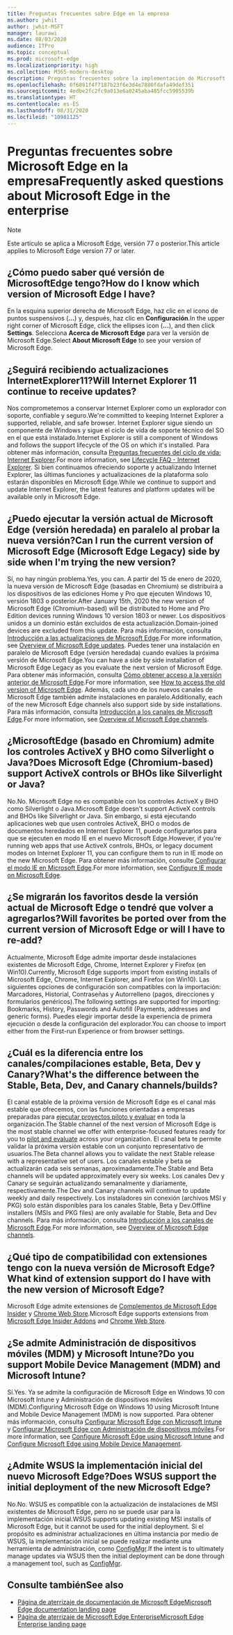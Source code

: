 ```yaml
---
title: Preguntas frecuentes sobre Edge en la empresa
ms.author: jwhit
author: jwhit-MSFT
manager: laurawi
ms.date: 08/03/2020
audience: ITPro
ms.topic: conceptual
ms.prod: microsoft-edge
ms.localizationpriority: high
ms.collection: M365-modern-desktop
description: Preguntas frecuentes sobre la implementación de Microsoft Edge en la empresa
ms.openlocfilehash: 0f6891f4f7187b23f6e3d4e7880fdafa49def351
ms.sourcegitcommit: 4edbe2fc2fc9a013e6a0245aba485fcc5905539b
ms.translationtype: HT
ms.contentlocale: es-ES
ms.lasthandoff: 08/31/2020
ms.locfileid: "10981125"
---
```

# <span data-ttu-id="ef230-103">Preguntas frecuentes sobre Microsoft Edge en la empresa</span><span class="sxs-lookup"><span data-stu-id="ef230-103">Frequently asked questions about Microsoft Edge in the enterprise</span></span>

> [!NOTE]
> <span data-ttu-id="ef230-104">Este artículo se aplica a Microsoft Edge, versión 77 o posterior.</span><span class="sxs-lookup"><span data-stu-id="ef230-104">This article applies to Microsoft Edge version 77 or later.</span></span>

## <span data-ttu-id="ef230-105">¿Cómo puedo saber qué versión de MicrosoftEdge tengo?</span><span class="sxs-lookup"><span data-stu-id="ef230-105">How do I know which version of Microsoft Edge I have?</span></span>

<span data-ttu-id="ef230-106">En la esquina superior derecha de Microsoft Edge, haz clic en el icono de puntos suspensivos (**...**) y, después, haz clic en **Configuración**.</span><span class="sxs-lookup"><span data-stu-id="ef230-106">In the upper right corner of Microsoft Edge, click the ellipses icon (**...**), and then click **Settings**.</span></span> <span data-ttu-id="ef230-107">Selecciona **Acerca de Microsoft Edge** para ver la versión de Microsoft Edge.</span><span class="sxs-lookup"><span data-stu-id="ef230-107">Select **About Microsoft Edge** to see your version of Microsoft Edge.</span></span>

## <span data-ttu-id="ef230-108">¿Seguirá recibiendo actualizaciones InternetExplorer11?</span><span class="sxs-lookup"><span data-stu-id="ef230-108">Will Internet Explorer 11 continue to receive updates?</span></span>

<span data-ttu-id="ef230-109">Nos comprometemos a conservar Internet Explorer como un explorador con soporte, confiable y seguro.</span><span class="sxs-lookup"><span data-stu-id="ef230-109">We're committed to keeping Internet Explorer a supported, reliable, and safe browser.</span></span> <span data-ttu-id="ef230-110">Internet Explorer sigue siendo un componente de Windows y sigue el ciclo de vida de soporte técnico del SO en el que está instalado.</span><span class="sxs-lookup"><span data-stu-id="ef230-110">Internet Explorer is still a component of Windows and follows the support lifecycle of the OS on which it's installed.</span></span> <span data-ttu-id="ef230-111">Para obtener más información, consulta [Preguntas frecuentes del ciclo de vida: Internet Explorer](https://support.microsoft.com/help/17454/).</span><span class="sxs-lookup"><span data-stu-id="ef230-111">For more information, see [Lifecycle FAQ - Internet Explorer](https://support.microsoft.com/help/17454/).</span></span> <span data-ttu-id="ef230-112">Si bien continuamos ofreciendo soporte y actualizando Internet Explorer, las últimas funciones y actualizaciones de la plataforma solo estarán disponibles en Microsoft Edge.</span><span class="sxs-lookup"><span data-stu-id="ef230-112">While we continue to support and update Internet Explorer, the latest features and platform updates will be available only in Microsoft Edge.</span></span>

## <span data-ttu-id="ef230-113">¿Puedo ejecutar la versión actual de Microsoft Edge (versión heredada) en paralelo al probar la nueva versión?</span><span class="sxs-lookup"><span data-stu-id="ef230-113">Can I run the current version of Microsoft Edge (Microsoft Edge Legacy) side by side when I'm trying the new version?</span></span>

<span data-ttu-id="ef230-114">Sí, no hay ningún problema.</span><span class="sxs-lookup"><span data-stu-id="ef230-114">Yes, you can.</span></span> <span data-ttu-id="ef230-115">A partir del 15 de enero de 2020, la nueva versión de Microsoft Edge (basadas en Chromium) se distribuirá a los dispositivos de las ediciones Home y Pro que ejecuten Windows 10, versión 1803 o posterior.</span><span class="sxs-lookup"><span data-stu-id="ef230-115">After January 15th, 2020 the new version of Microsoft Edge (Chromium-based) will be distributed to Home and Pro Edition devices running Windows 10 version 1803 or newer.</span></span> <span data-ttu-id="ef230-116">Los dispositivos unidos a un dominio están excluidos de esta actualización.</span><span class="sxs-lookup"><span data-stu-id="ef230-116">Domain-joined devices are excluded from this update.</span></span> <span data-ttu-id="ef230-117">Para más información, consulta [Introducción a las actualizaciones de Microsoft Edge](https://docs.microsoft.com/deployedge/microsoft-edge-blocker-toolkit#overview).</span><span class="sxs-lookup"><span data-stu-id="ef230-117">For more information, see [Overview of Microsoft Edge updates](https://docs.microsoft.com/deployedge/microsoft-edge-blocker-toolkit#overview).</span></span> <span data-ttu-id="ef230-118">Puedes tener una instalación en paralelo de Microsoft Edge (versión heredada) cuando evalúes la próxima versión de Microsoft Edge.</span><span class="sxs-lookup"><span data-stu-id="ef230-118">You can have a side by side installation of Microsoft Edge Legacy as you evaluate the next version of Microsoft Edge.</span></span> <span data-ttu-id="ef230-119">Para obtener más información, consulta [Cómo obtener acceso a la versión anterior de Microsoft Edge](https://docs.microsoft.com/deployedge/microsoft-edge-sysupdate-access-old-edge).</span><span class="sxs-lookup"><span data-stu-id="ef230-119">For more information, see [How to access the old version of Microsoft Edge](https://docs.microsoft.com/deployedge/microsoft-edge-sysupdate-access-old-edge).</span></span> <span data-ttu-id="ef230-120">Además, cada uno de los nuevos canales de Microsoft Edge también admite instalaciones en paralelo.</span><span class="sxs-lookup"><span data-stu-id="ef230-120">Additionally, each of the new Microsoft Edge channels also support side by side installations.</span></span> <span data-ttu-id="ef230-121">Para más información, consulta [Introducción a los canales de Microsoft Edge](https://docs.microsoft.com/deployedge/microsoft-edge-channels).</span><span class="sxs-lookup"><span data-stu-id="ef230-121">For more information, see [Overview of Microsoft Edge channels](https://docs.microsoft.com/deployedge/microsoft-edge-channels).</span></span>

## <span data-ttu-id="ef230-122">¿MicrosoftEdge (basado en Chromium) admite los controles ActiveX y BHO como Silverlight o Java?</span><span class="sxs-lookup"><span data-stu-id="ef230-122">Does Microsoft Edge (Chromium-based) support ActiveX controls or BHOs like Silverlight or Java?</span></span>

<span data-ttu-id="ef230-123">No.</span><span class="sxs-lookup"><span data-stu-id="ef230-123">No.</span></span> <span data-ttu-id="ef230-124">Microsoft Edge no es compatible con los controles ActiveX y BHO como Silverlight o Java.</span><span class="sxs-lookup"><span data-stu-id="ef230-124">Microsoft Edge doesn't support ActiveX controls and BHOs like Silverlight or Java.</span></span> <span data-ttu-id="ef230-125">Sin embargo, si está ejecutando aplicaciones web que usen controles ActiveX, BHO o modos de documentos heredados en Internet Explorer 11, puede configurarlos para que se ejecuten en modo IE en el nuevo Microsoft Edge.</span><span class="sxs-lookup"><span data-stu-id="ef230-125">However, if you're running web apps that use ActiveX controls, BHOs, or legacy document modes on Internet Explorer 11, you can configure them to run in IE mode on the new Microsoft Edge.</span></span> <span data-ttu-id="ef230-126">Para obtener más información, consulte [Configurar el modo IE en Microsoft Edge](https://docs.microsoft.com/DeployEdge/edge-ie-mode).</span><span class="sxs-lookup"><span data-stu-id="ef230-126">For more information, see [Configure IE mode on Microsoft Edge](https://docs.microsoft.com/DeployEdge/edge-ie-mode).</span></span>

## <span data-ttu-id="ef230-127">¿Se migrarán los favoritos desde la versión actual de Microsoft Edge o tendré que volver a agregarlos?</span><span class="sxs-lookup"><span data-stu-id="ef230-127">Will favorites be ported over from the current version of Microsoft Edge or will I have to re-add?</span></span>

<span data-ttu-id="ef230-128">Actualmente, Microsoft Edge admite importar desde instalaciones existentes de Microsoft Edge, Chrome, Internet Explorer y Firefox (en Win10).</span><span class="sxs-lookup"><span data-stu-id="ef230-128">Currently, Microsoft Edge supports import from existing installs of Microsoft Edge, Chrome, Internet Explorer, and Firefox (on Win10).</span></span> <span data-ttu-id="ef230-129">Las siguientes opciones de configuración son compatibles con la importación: Marcadores, Historial, Contraseñas y Autorrelleno (pagos, direcciones y formularios genéricos).</span><span class="sxs-lookup"><span data-stu-id="ef230-129">The following settings are supported for importing: Bookmarks, History, Passwords and Autofill (Payments, addresses and generic forms).</span></span> <span data-ttu-id="ef230-130">Puedes elegir importar desde la experiencia de primera ejecución o desde la configuración del explorador.</span><span class="sxs-lookup"><span data-stu-id="ef230-130">You can choose to import either from the First-run Experience or from browser settings.</span></span>  

## <span data-ttu-id="ef230-131">¿Cuál es la diferencia entre los canales/compilaciones estable, Beta, Dev y Canary?</span><span class="sxs-lookup"><span data-stu-id="ef230-131">What's the difference between the Stable, Beta, Dev, and Canary channels/builds?</span></span>

<span data-ttu-id="ef230-132">El canal estable de la próxima versión de Microsoft Edge es el canal más estable que ofrecemos, con las funciones orientadas a empresas preparadas para [ejecutar proyectos piloto y evaluar](https://aka.ms/EdgeEnterprise) en toda la organización.</span><span class="sxs-lookup"><span data-stu-id="ef230-132">The Stable channel of the next version of Microsoft Edge is the most stable channel we offer with enterprise-focused features ready for you to [pilot and evaluate](https://aka.ms/EdgeEnterprise) across your organization.</span></span> <span data-ttu-id="ef230-133">El canal beta te permite validar la próxima versión estable con un conjunto representativo de usuarios.</span><span class="sxs-lookup"><span data-stu-id="ef230-133">The Beta channel allows you to validate the next Stable release with a representative set of users.</span></span> <span data-ttu-id="ef230-134">Los canales estable y beta se actualizarán cada seis semanas, aproximadamente.</span><span class="sxs-lookup"><span data-stu-id="ef230-134">The Stable and Beta channels will be updated approximately every six weeks.</span></span> <span data-ttu-id="ef230-135">Los canales Dev y Canary se seguirán actualizando semanalmente y diariamente, respectivamente.</span><span class="sxs-lookup"><span data-stu-id="ef230-135">The Dev and Canary channels will continue to update weekly and daily respectively.</span></span> <span data-ttu-id="ef230-136">Los instaladores sin conexión (archivos MSI y PKG) solo están disponibles para los canales Stable, Beta y Dev.</span><span class="sxs-lookup"><span data-stu-id="ef230-136">Offline installers (MSIs and PKG files) are only available for Stable, Beta and Dev channels.</span></span> <span data-ttu-id="ef230-137">Para más información, consulta [Introducción a los canales de Microsoft Edge](https://docs.microsoft.com/deployedge/microsoft-edge-channels).</span><span class="sxs-lookup"><span data-stu-id="ef230-137">For more information, see [Overview of Microsoft Edge channels](https://docs.microsoft.com/deployedge/microsoft-edge-channels).</span></span>

## <span data-ttu-id="ef230-138">¿Qué tipo de compatibilidad con extensiones tengo con la nueva versión de Microsoft Edge?</span><span class="sxs-lookup"><span data-stu-id="ef230-138">What kind of extension support do I have with the new version of Microsoft Edge?</span></span>

<span data-ttu-id="ef230-139">Microsoft Edge admite extensiones de [Complementos de Microsoft Edge Insider](https://go.microsoft.com/fwlink/?linkid=2081222) y [Chrome Web Store](https://go.microsoft.com/fwlink/?linkid=2072338).</span><span class="sxs-lookup"><span data-stu-id="ef230-139">Microsoft Edge supports extensions from [Microsoft Edge Insider Addons](https://go.microsoft.com/fwlink/?linkid=2081222) and [Chrome Web Store](https://go.microsoft.com/fwlink/?linkid=2072338).</span></span>

## <span data-ttu-id="ef230-140">¿Se admite Administración de dispositivos móviles (MDM) y Microsoft Intune?</span><span class="sxs-lookup"><span data-stu-id="ef230-140">Do you support Mobile Device Management (MDM) and Microsoft Intune?</span></span>

<span data-ttu-id="ef230-141">Sí.</span><span class="sxs-lookup"><span data-stu-id="ef230-141">Yes.</span></span> <span data-ttu-id="ef230-142">Ya se admite la configuración de Microsoft Edge en Windows 10 con Microsoft Intune y Administración de dispositivos móviles (MDM).</span><span class="sxs-lookup"><span data-stu-id="ef230-142">Configuring Microsoft Edge on Windows 10 using Microsoft Intune and Mobile Device Management (MDM) is now supported.</span></span> <span data-ttu-id="ef230-143">Para obtener más información, consulta [Configurar Microsoft Edge con Microsoft Intune](configure-edge-with-intune.md) y [Configurar Microsoft Edge con Administración de dispositivos móviles](configure-edge-with-mdm.md).</span><span class="sxs-lookup"><span data-stu-id="ef230-143">For more information, see [Configure Microsoft Edge using Microsoft Intune](configure-edge-with-intune.md) and [Configure Microsoft Edge using Mobile Device Management](configure-edge-with-mdm.md).</span></span>

## <span data-ttu-id="ef230-144">¿Admite WSUS la implementación inicial del nuevo Microsoft Edge?</span><span class="sxs-lookup"><span data-stu-id="ef230-144">Does WSUS support the initial deployment of the new Microsoft Edge?</span></span>

<span data-ttu-id="ef230-145">No.</span><span class="sxs-lookup"><span data-stu-id="ef230-145">No.</span></span> <span data-ttu-id="ef230-146">WSUS es compatible con la actualización de instalaciones de MSI existentes de Microsoft Edge, pero no se puede usar para la implementación inicial.</span><span class="sxs-lookup"><span data-stu-id="ef230-146">WSUS supports updating existing MSI installs of Microsoft Edge, but it cannot be used for the initial deployment.</span></span> <span data-ttu-id="ef230-147">Si el propósito es administrar actualizaciones en última instancia por medio de WSUS, la implementación inicial se puede realizar mediante una herramienta de administración, como [ConfigMgr](https://docs.microsoft.com/configmgr/apps/deploy-use/deploy-edge?toc=https://docs.microsoft.com/DeployEdge/toc.json&bc=https://docs.microsoft.com/DeployEdge/breadcrumb/toc.json).</span><span class="sxs-lookup"><span data-stu-id="ef230-147">If the intent is to ultimately manage updates via WSUS then the initial deployment can be done through a management tool, such as [ConfigMgr](https://docs.microsoft.com/configmgr/apps/deploy-use/deploy-edge?toc=https://docs.microsoft.com/DeployEdge/toc.json&bc=https://docs.microsoft.com/DeployEdge/breadcrumb/toc.json).</span></span>

## <span data-ttu-id="ef230-148">Consulte también</span><span class="sxs-lookup"><span data-stu-id="ef230-148">See also</span></span>

- [<span data-ttu-id="ef230-149">Página de aterrizaje de documentación de Microsoft Edge</span><span class="sxs-lookup"><span data-stu-id="ef230-149">Microsoft Edge documentation landing page</span></span>](https://docs.microsoft.com/DeployEdge/)
- [<span data-ttu-id="ef230-150">Página de aterrizaje de Microsoft Edge Enterprise</span><span class="sxs-lookup"><span data-stu-id="ef230-150">Microsoft Edge Enterprise landing page</span></span>](https://aka.ms/EdgeEnterprise)
